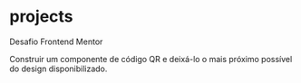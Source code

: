 # projects
Desafio Frontend Mentor

Construir um componente de código QR e deixá-lo o mais próximo possível do design disponibilizado.
